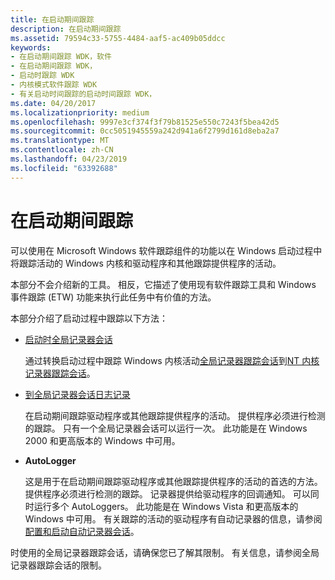```yaml
---
title: 在启动期间跟踪
description: 在启动期间跟踪
ms.assetid: 79594c33-5755-4484-aaf5-ac409b05ddcc
keywords:
- 在启动期间跟踪 WDK，软件
- 在启动期间跟踪 WDK，
- 启动时跟踪 WDK
- 内核模式软件跟踪 WDK
- 有关启动时间跟踪的启动时间跟踪 WDK，
ms.date: 04/20/2017
ms.localizationpriority: medium
ms.openlocfilehash: 9997e3cf374f3f79b81525e550c7243f5bea42d5
ms.sourcegitcommit: 0cc5051945559a242d941a6f2799d161d8eba2a7
ms.translationtype: MT
ms.contentlocale: zh-CN
ms.lasthandoff: 04/23/2019
ms.locfileid: "63392688"
---
```

# <a name="tracing-during-boot"></a>在启动期间跟踪


可以使用在 Microsoft Windows 软件跟踪组件的功能以在 Windows 启动过程中将跟踪活动的 Windows 内核和驱动程序和其他跟踪提供程序的活动。

本部分不会介绍新的工具。 相反，它描述了使用现有软件跟踪工具和 Windows 事件跟踪 (ETW) 功能来执行此任务中有价值的方法。

本部分介绍了启动过程中跟踪以下方法：

-   [启动时全局记录器会话](boot-time-global-logger-session.md)

    通过转换启动过程中跟踪 Windows 内核活动[全局记录器跟踪会话](global-logger-trace-session.md)到[NT 内核记录器跟踪会话](nt-kernel-logger-trace-session.md)。

-   [到全局记录器会话日志记录](logging-to-the-global-logger-session.md)

    在启动期间跟踪驱动程序或其他跟踪提供程序的活动。 提供程序必须进行检测的跟踪。 只有一个全局记录器会话可以运行一次。 此功能是在 Windows 2000 和更高版本的 Windows 中可用。

-   **AutoLogger**

    这是用于在启动期间跟踪驱动程序或其他跟踪提供程序的活动的首选的方法。 提供程序必须进行检测的跟踪。 记录器提供给驱动程序的回调通知。 可以同时运行多个 AutoLoggers。 此功能是在 Windows Vista 和更高版本的 Windows 中可用。 有关跟踪的活动的驱动程序有自动记录器的信息，请参阅[配置和启动自动记录器会话](https://go.microsoft.com/fwlink/p/?linkid=89723)。

时使用的全局记录器跟踪会话，请确保您已了解其限制。 有关信息，请参阅全局记录器跟踪会话的限制。

 

 





